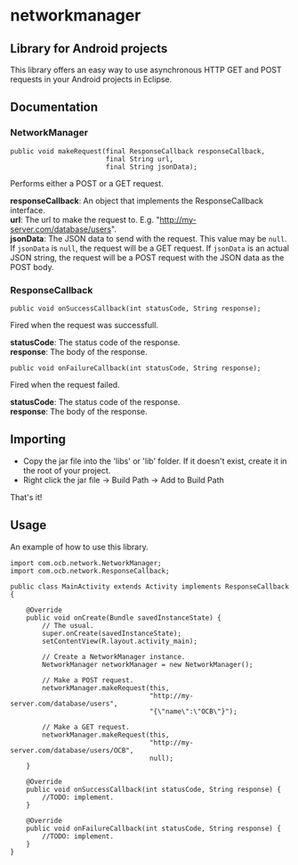 networkmanager
==============

## Library for Android projects

This library offers an easy way to use asynchronous HTTP GET and POST
requests in your Android projects in Eclipse.

## Documentation

### NetworkManager

    public void makeRequest(final ResponseCallback responseCallback,
                            final String url,
                            final String jsonData);

Performs either a POST or a GET request.

__responseCallback__: An object that implements the ResponseCallback interface.  
__url__: The url to make the request to. E.g. "http://my-server.com/database/users".  
__jsonData__: The JSON data to send with the request. This value may be `null`.
              If `jsonData` is `null`, the request will be a GET request. If `jsonData`
              is an actual JSON string, the request will be a POST request with the
              JSON data as the POST body.

### ResponseCallback

    public void onSuccessCallback(int statusCode, String response);

Fired when the request was successfull.

__statusCode__: The status code of the response.  
__response__: The body of the response.

    public void onFailureCallback(int statusCode, String response);

Fired when the request failed.

__statusCode__: The status code of the response.  
__response__: The body of the response.


## Importing

 - Copy the jar file into the 'libs' or 'lib' folder. If it doesn't exist, create it in the root of your project.
 - Right click the jar file -> Build Path -> Add to Build Path

That's it!

## Usage

An example of how to use this library.

    import com.ocb.network.NetworkManager;
    import com.ocb.network.ResponseCallback;

    public class MainActivity extends Activity implements ResponseCallback {

        @Override
        public void onCreate(Bundle savedInstanceState) {
            // The usual.
            super.onCreate(savedInstanceState);
            setContentView(R.layout.activity_main);

            // Create a NetworkManager instance.
            NetworkManager networkManager = new NetworkManager();

            // Make a POST request.
            networkManager.makeRequest(this,
                                       "http://my-server.com/database/users",
                                       "{\"name\":\"OCB\"}");

            // Make a GET request.
            networkManager.makeRequest(this,
                                       "http://my-server.com/database/users/OCB",
                                       null);
        }

        @Override
        public void onSuccessCallback(int statusCode, String response) {
            //TODO: implement.
        }

        @Override
        public void onFailureCallback(int statusCode, String response) {
            //TODO: implement.
        }
    }
